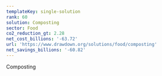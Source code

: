 ```yaml
---
templateKey: single-solution
rank: 60
solution: Composting
sector: Food
co2_reduction_gt: 2.28
net_cost_billions: '-63.72'
url: 'https://www.drawdown.org/solutions/food/composting'
net_savings_billions: '-60.82'
---
```


Composting